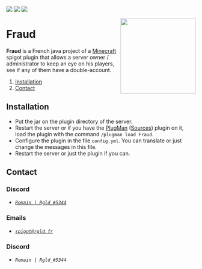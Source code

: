 [![](https://badges.spiget.org/resources/version/Version-green-69872.svg)](https://api.spiget.org/v2/resources/69872/versions/latest/download)
[![](https://badges.spiget.org/resources/rating/Rating-blue-69872.svg)](https://www.spigotmc.org/resources/fraud.69872/)
[![](https://jitci.com/gh/R-Gld/Fraud/svg)](https://jitci.com/gh/R-Gld/Fraud)

<img align="right" src="https://i.imgur.com/WjvQClG.png" height="200" width="200">

# Fraud
**Fraud** is a French java project of a [Minecraft](https://www.minecraft.net) spigot plugin that allows a server owner / administrator to keep an eye on his players, see if any of them have a double-account.

1. [Installation](#Installation)
1. [Contact](#Contact)

## Installation

- Put the jar on the plugin directory of the server.
- Restart the server or if you have the [PlugMan](https://www.spigotmc.org/resources/plugmanx.88135/) ([Sources](https://github.com/TheBlackEntity/PlugMan/)) plugin on it, load the plugin with the command `/plugman load Fraud`.
- Configure the plugin in the file `config.yml`. You can translate or just change the messages in this file.
- Restart the server or just the plugin if you can.

## Contact

### Discord
- [*`Romain | Rgld_#5344`*](https://discord.com/users/273162457256558603)

### Emails
- [*`spigot@rgld.fr`*](mailto:spigot@rgld.fr)

### Discord
- *`Romain | Rgld_#5344`*
